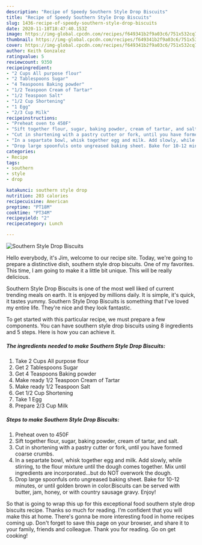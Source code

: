 ```yaml
---
description: "Recipe of Speedy Southern Style Drop Biscuits"
title: "Recipe of Speedy Southern Style Drop Biscuits"
slug: 1436-recipe-of-speedy-southern-style-drop-biscuits
date: 2020-11-18T18:47:40.153Z
image: https://img-global.cpcdn.com/recipes/f649341b2f9a03c6/751x532cq70/southern-style-drop-biscuits-recipe-main-photo.jpg
thumbnail: https://img-global.cpcdn.com/recipes/f649341b2f9a03c6/751x532cq70/southern-style-drop-biscuits-recipe-main-photo.jpg
cover: https://img-global.cpcdn.com/recipes/f649341b2f9a03c6/751x532cq70/southern-style-drop-biscuits-recipe-main-photo.jpg
author: Keith Gonzalez
ratingvalue: 5
reviewcount: 9350
recipeingredient:
- "2 Cups All purpose flour"
- "2 Tablespoons Sugar"
- "4 Teaspoons Baking powder"
- "1/2 Teaspoon Cream of Tartar"
- "1/2 Teaspoon Salt"
- "1/2 Cup Shortening"
- "1 Egg"
- "2/3 Cup Milk"
recipeinstructions:
- "Preheat oven to 450F"
- "Sift together flour, sugar, baking powder, cream of tartar, and salt."
- "Cut in shortening with a pastry cutter or fork, until you have formed coarse crumbs."
- "In a separtate bowl, whisk together egg and milk. Add slowly, while stirring, to the flour mixture until the dough comes together. Mix until ingredients are incorporated...but do NOT overwork the dough."
- "Drop large spoonfuls onto ungreased baking sheet. Bake for 10-12 minutes, or until golden brown in color.Biscuits can be served with butter, jam, honey, or with country sausage gravy. Enjoy!"
categories:
- Recipe
tags:
- southern
- style
- drop

katakunci: southern style drop 
nutrition: 203 calories
recipecuisine: American
preptime: "PT18M"
cooktime: "PT34M"
recipeyield: "2"
recipecategory: Lunch

---
```



![Southern Style Drop Biscuits](https://img-global.cpcdn.com/recipes/f649341b2f9a03c6/751x532cq70/southern-style-drop-biscuits-recipe-main-photo.jpg)

Hello everybody, it's Jim, welcome to our recipe site. Today, we're going to prepare a distinctive dish, southern style drop biscuits. One of my favorites. This time, I am going to make it a little bit unique. This will be really delicious.



Southern Style Drop Biscuits is one of the most well liked of current trending meals on earth. It is enjoyed by millions daily. It is simple, it's quick, it tastes yummy. Southern Style Drop Biscuits is something that I've loved my entire life. They're nice and they look fantastic.


To get started with this particular recipe, we must prepare a few components. You can have southern style drop biscuits using 8 ingredients and 5 steps. Here is how you can achieve it.

<!--inarticleads1-->

##### The ingredients needed to make Southern Style Drop Biscuits:

1. Take 2 Cups All purpose flour
1. Get 2 Tablespoons Sugar
1. Get 4 Teaspoons Baking powder
1. Make ready 1/2 Teaspoon Cream of Tartar
1. Make ready 1/2 Teaspoon Salt
1. Get 1/2 Cup Shortening
1. Take 1 Egg
1. Prepare 2/3 Cup Milk




<!--inarticleads2-->

##### Steps to make Southern Style Drop Biscuits:

1. Preheat oven to 450F
1. Sift together flour, sugar, baking powder, cream of tartar, and salt.
1. Cut in shortening with a pastry cutter or fork, until you have formed coarse crumbs.
1. In a separtate bowl, whisk together egg and milk. Add slowly, while stirring, to the flour mixture until the dough comes together. Mix until ingredients are incorporated...but do NOT overwork the dough.
1. Drop large spoonfuls onto ungreased baking sheet. Bake for 10-12 minutes, or until golden brown in color.Biscuits can be served with butter, jam, honey, or with country sausage gravy. Enjoy!




So that is going to wrap this up for this exceptional food southern style drop biscuits recipe. Thanks so much for reading. I'm confident that you will make this at home. There's gonna be more interesting food in home recipes coming up. Don't forget to save this page on your browser, and share it to your family, friends and colleague. Thank you for reading. Go on get cooking!
